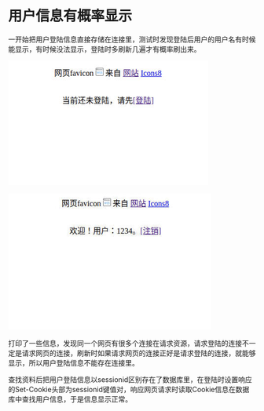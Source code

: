 # 用户信息有概率显示
一开始把用户登陆信息直接存储在连接里，测试时发现登陆后用户的用户名有时候能显示，有时候没法显示，登陆时多刷新几遍才有概率刷出来。

![](3_用户信息有概率显示_image.png)

![](2_用户信息有概率显示_image.png)

打印了一些信息，发现同一个网页有很多个连接在请求资源，请求登陆的连接不一定是请求网页的连接，刷新时如果请求网页的连接正好是请求登陆的连接，就能够显示，所以用户登陆信息不能存在连接里。

查找资料后把用户登陆信息以sessionid区别存在了数据库里，在登陆时设置响应的Set-Cookie头部为sessionid键值对，响应网页请求时读取Cookie信息在数据库中查找用户信息，于是信息显示正常。